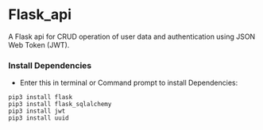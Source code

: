 # Flask_api

A Flask api for CRUD operation of user data and authentication using JSON Web Token (JWT).

### Install Dependencies
- Enter this in terminal or Command prompt to install Dependencies:
```
pip3 install flask
pip3 install flask_sqlalchemy
pip3 install jwt
pip3 install uuid
```
